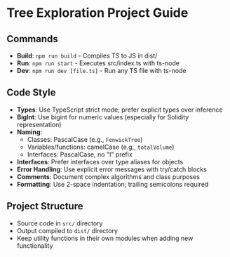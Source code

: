 # Tree Exploration Project Guide

## Commands
- **Build**: `npm run build` - Compiles TS to JS in dist/
- **Run**: `npm run start` - Executes src/index.ts with ts-node
- **Dev**: `npm run dev [file.ts]` - Run any TS file with ts-node

## Code Style
- **Types**: Use TypeScript strict mode; prefer explicit types over inference
- **BigInt**: Use bigint for numeric values (especially for Solidity representation)
- **Naming**:
  - Classes: PascalCase (e.g., `FenwickTree`)
  - Variables/functions: camelCase (e.g., `totalVolume`)
  - Interfaces: PascalCase, no "I" prefix
- **Interfaces**: Prefer interfaces over type aliases for objects
- **Error Handling**: Use explicit error messages with try/catch blocks
- **Comments**: Document complex algorithms and class purposes
- **Formatting**: Use 2-space indentation; trailing semicolons required

## Project Structure
- Source code in `src/` directory
- Output compiled to `dist/` directory
- Keep utility functions in their own modules when adding new functionality